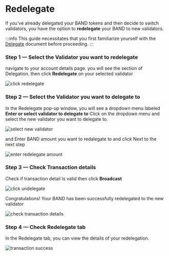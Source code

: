 # Redelegate

If you've already delegated your BAND tokens and then decide to switch validators, you have the option to **redelegate** your BAND to new validators.

:::info
This guide necessitates that you first familiarize yourself with the [Delegate](./03-delegate.md) document before proceeding.
:::

### Step 1 — Select the Validator you want to redelegate

navigate to your account details page. you will see the section of Delegation. then click **Redelegate** on your selected validator

![click redelegate](/img/staking/redelegate_section.png)

### Step 2 — Select the Validator you want to delegate to

In the Redelegate pop-up window, you will see a dropdown menu labeled **Enter or select validator to delegate to** Click on the dropdown menu and select the new validator you want to delegate to.

![select new validator](/img/staking/redelegate_to.png)

and Enter BAND amount you want to redalegate to and click Next to the next step

![enter redelegate amount](/img/staking/redelegate_enter_amount.png)

### Step 3 — Check Transaction details

Check if transaction detail is valid then click **Broadcast**

![click undelegate](/img/staking/redelegate_transaction_detail.png)

Congratulations! Your BAND has been successfully redelegated to the new validator

![check transaction details](/img/staking/undelegate_transaction_success.png)

### Step 4 — Check Redelegate tab

In the Redelegate tab, you can view the details of your redelegation.

![transaction success](/img/staking/redelegate_details.png)
